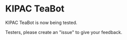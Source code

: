 KIPAC TeaBot
============

KIPAC TeaBot is now being tested.

Testers, please create an "issue" to give your feedback.
